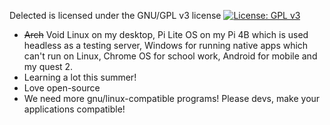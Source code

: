 Delected is licensed under the GNU/GPL v3 license
[![License: GPL v3](https://img.shields.io/badge/License-GPLv3-blue.svg)](https://www.gnu.org/licenses/gpl-3.0)
- ~~Arch~~ Void Linux on my desktop, Pi Lite OS on my Pi 4B which is used headless as a testing server, Windows for running native apps which can't run on Linux, Chrome OS for school work, Android for mobile and my quest 2.
- Learning a lot this summer!
- Love open-source
- We need more gnu/linux-compatible programs! Please devs, make your applications compatible!
